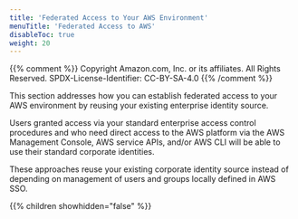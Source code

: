 ```yaml
---
title: 'Federated Access to Your AWS Environment'
menuTitle: 'Federated Access to AWS'
disableToc: true
weight: 20
---
```


{{% comment %}}
Copyright Amazon.com, Inc. or its affiliates. All Rights Reserved.
SPDX-License-Identifier: CC-BY-SA-4.0
{{% /comment %}}
 
This section addresses how you can establish federated access to your AWS environment by reusing your existing enterprise identity source.

Users granted access via your standard enterprise access control procedures and who need direct access to the AWS platform via the AWS Management Console, AWS service APIs, and/or AWS CLI will be able to use their standard corporate identities. 

These approaches reuse your existing corporate identity source instead of depending on management of users and groups locally defined in AWS SSO.

{{% children showhidden="false" %}}
